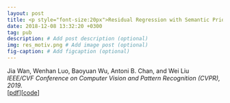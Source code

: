 ```yaml
---
layout: post
title: <p style="font-size:20px">Residual Regression with Semantic Prior for Crowd Counting</p>
date: 2018-12-08 13:32:20 +0300
tag: pub
description: # Add post description (optional)
img: res_motiv.png # Add image post (optional)
fig-caption: # Add figcaption (optional)
---
```


Jia Wan, Wenhan Luo, Baoyuan Wu, Antoni B. Chan, and Wei Liu  
<i>IEEE/CVF Conference on Computer Vision and Pattern Recognition (CVPR), 2019.</i>  
[[pdf](http://visal.cs.cityu.edu.hk/static/pubs/conf/cvpr19-rescount.pdf)][[code](https://github.com/jia-wan/ResidualRegression-pytorch)]